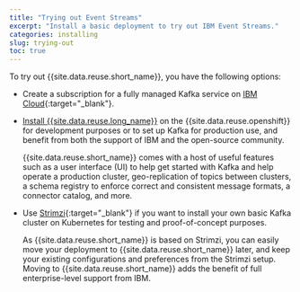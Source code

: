 ```yaml
---
title: "Trying out Event Streams"
excerpt: "Install a basic deployment to try out IBM Event Streams."
categories: installing
slug: trying-out
toc: true
---
```


To try out {{site.data.reuse.short_name}}, you have the following options:

- Create a subscription for a fully managed Kafka service on [IBM Cloud](https://cloud.ibm.com/docs/EventStreams?topic=EventStreams-getting-started){:target="_blank"}.
- [Install {{site.data.reuse.long_name}}](../installing) on the {{site.data.reuse.openshift}} for development purposes or to set up Kafka for production use, and benefit from both the support of IBM and the open-source community.

  {{site.data.reuse.short_name}} comes with a host of useful features such as a user interface (UI) to help get started with Kafka and help operate a production cluster, geo-replication of topics between clusters, a schema registry to enforce correct and consistent message formats, a connector catalog, and more.

- Use [Strimzi](https://strimzi.io){:target="_blank"} if you want to install your own basic Kafka cluster on Kubernetes for testing and proof-of-concept purposes.

   As {{site.data.reuse.short_name}} is based on Strimzi, you can easily move your deployment to {{site.data.reuse.short_name}} later, and keep your existing configurations and preferences from the Strimzi setup. Moving to {{site.data.reuse.short_name}} adds the benefit of full enterprise-level support from IBM.
